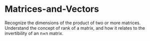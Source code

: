 # Matrices-and-Vectors
Recognize the dimensions of the product of two or more matrices. Understand the concept of rank of a matrix, and how it relates to the invertibility of an  n×n  matrix.
